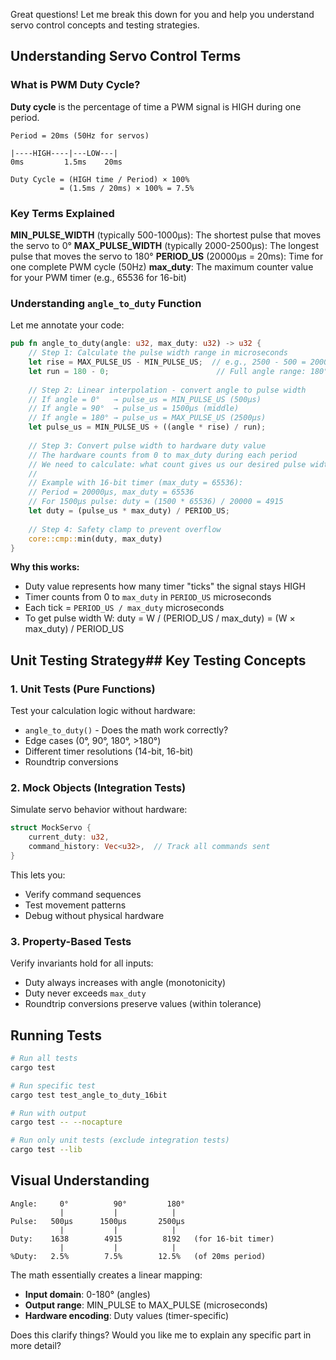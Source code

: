 Great questions! Let me break this down for you and help you understand servo control concepts and testing strategies.

## Understanding Servo Control Terms

### What is PWM Duty Cycle?

**Duty cycle** is the percentage of time a PWM signal is HIGH during one period.

```
Period = 20ms (50Hz for servos)

|----HIGH----|---LOW---|  
0ms         1.5ms    20ms

Duty Cycle = (HIGH time / Period) × 100%
           = (1.5ms / 20ms) × 100% = 7.5%
```

### Key Terms Explained

**MIN_PULSE_WIDTH** (typically 500-1000µs): The shortest pulse that moves the servo to 0°
**MAX_PULSE_WIDTH** (typically 2000-2500µs): The longest pulse that moves the servo to 180°
**PERIOD_US** (20000µs = 20ms): Time for one complete PWM cycle (50Hz)
**max_duty**: The maximum counter value for your PWM timer (e.g., 65536 for 16-bit)

### Understanding `angle_to_duty` Function

Let me annotate your code:

```rust
pub fn angle_to_duty(angle: u32, max_duty: u32) -> u32 {
    // Step 1: Calculate the pulse width range in microseconds
    let rise = MAX_PULSE_US - MIN_PULSE_US;  // e.g., 2500 - 500 = 2000µs
    let run = 180 - 0;                        // Full angle range: 180°
    
    // Step 2: Linear interpolation - convert angle to pulse width
    // If angle = 0°   → pulse_us = MIN_PULSE_US (500µs)
    // If angle = 90°  → pulse_us = 1500µs (middle)
    // If angle = 180° → pulse_us = MAX_PULSE_US (2500µs)
    let pulse_us = MIN_PULSE_US + ((angle * rise) / run);
    
    // Step 3: Convert pulse width to hardware duty value
    // The hardware counts from 0 to max_duty during each period
    // We need to calculate: what count gives us our desired pulse width?
    //
    // Example with 16-bit timer (max_duty = 65536):
    // Period = 20000µs, max_duty = 65536
    // For 1500µs pulse: duty = (1500 * 65536) / 20000 = 4915
    let duty = (pulse_us * max_duty) / PERIOD_US;
    
    // Step 4: Safety clamp to prevent overflow
    core::cmp::min(duty, max_duty)
}
```

**Why this works:**
- Duty value represents how many timer "ticks" the signal stays HIGH
- Timer counts from 0 to `max_duty` in `PERIOD_US` microseconds
- Each tick = `PERIOD_US / max_duty` microseconds
- To get pulse width W: duty = W / (PERIOD_US / max_duty) = (W × max_duty) / PERIOD_US

## Unit Testing Strategy## Key Testing Concepts

### 1. **Unit Tests** (Pure Functions)
Test your calculation logic without hardware:
- `angle_to_duty()` - Does the math work correctly?
- Edge cases (0°, 90°, 180°, >180°)
- Different timer resolutions (14-bit, 16-bit)
- Roundtrip conversions

### 2. **Mock Objects** (Integration Tests)
Simulate servo behavior without hardware:
```rust
struct MockServo {
    current_duty: u32,
    command_history: Vec<u32>,  // Track all commands sent
}
```

This lets you:
- Verify command sequences
- Test movement patterns
- Debug without physical hardware

### 3. **Property-Based Tests**
Verify invariants hold for all inputs:
- Duty always increases with angle (monotonicity)
- Duty never exceeds `max_duty`
- Roundtrip conversions preserve values (within tolerance)

## Running Tests

```bash
# Run all tests
cargo test

# Run specific test
cargo test test_angle_to_duty_16bit

# Run with output
cargo test -- --nocapture

# Run only unit tests (exclude integration tests)
cargo test --lib
```

## Visual Understanding

```
Angle:     0°          90°         180°
           |           |            |
Pulse:   500µs      1500µs       2500µs
           |           |            |
Duty:    1638        4915         8192   (for 16-bit timer)
           |           |            |
%Duty:   2.5%        7.5%        12.5%   (of 20ms period)
```

The math essentially creates a linear mapping:
- **Input domain**: 0-180° (angles)
- **Output range**: MIN_PULSE to MAX_PULSE (microseconds)
- **Hardware encoding**: Duty values (timer-specific)

Does this clarify things? Would you like me to explain any specific part in more detail?